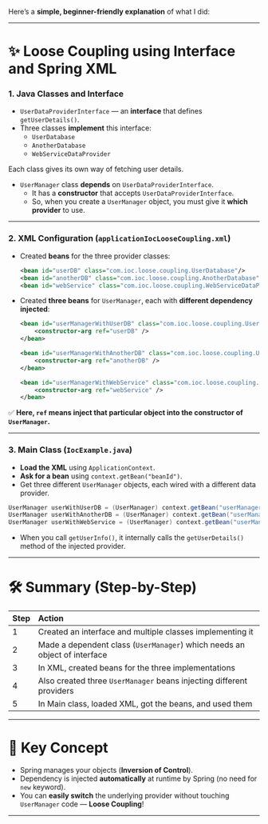 
Here’s a **simple, beginner-friendly explanation** of what I did:

---

# ✨ **Loose Coupling using Interface and Spring XML**

### 1. Java Classes and Interface
- `UserDataProviderInterface` — an **interface** that defines `getUserDetails()`.
- Three classes **implement** this interface:
    - `UserDatabase`
    - `AnotherDatabase`
    - `WebServiceDataProvider`

Each class gives its own way of fetching user details.

- `UserManager` class **depends** on `UserDataProviderInterface`.
    - It has a **constructor** that accepts `UserDataProviderInterface`.
    - So, when you create a `UserManager` object, you must give it **which provider** to use.

---

### 2. XML Configuration (`applicationIocLooseCoupling.xml`)
- Created **beans** for the three provider classes:
  ```xml
  <bean id="userDB" class="com.ioc.loose.coupling.UserDatabase"/>
  <bean id="anotherDB" class="com.ioc.loose.coupling.AnotherDatabase"/>
  <bean id="webService" class="com.ioc.loose.coupling.WebServiceDataProvider"/>
  ```

- Created **three beans** for `UserManager`, each with **different dependency injected**:
  ```xml
  <bean id="userManagerWithUserDB" class="com.ioc.loose.coupling.UserManager">
      <constructor-arg ref="userDB" />
  </bean>

  <bean id="userManagerWithAnotherDB" class="com.ioc.loose.coupling.UserManager">
      <constructor-arg ref="anotherDB" />
  </bean>

  <bean id="userManagerWithWebService" class="com.ioc.loose.coupling.UserManager">
      <constructor-arg ref="webService" />
  </bean>
  ```

✅ **Here, `ref` means inject that particular object into the constructor of `UserManager`.**

---

### 3. Main Class (`IocExample.java`)
- **Load the XML** using `ApplicationContext`.
- **Ask for a bean** using `context.getBean("beanId")`.
- Get three different `UserManager` objects, each wired with a different data provider.

```java
UserManager userWithUserDB = (UserManager) context.getBean("userManagerWithUserDB");
UserManager userWithAnotherDB = (UserManager) context.getBean("userManagerWithAnotherDB");
UserManager userWithWebService = (UserManager) context.getBean("userManagerWithWebService");
```

- When you call `getUserInfo()`, it internally calls the `getUserDetails()` method of the injected provider.

---

# 🛠 **Summary (Step-by-Step)**

| Step | Action |
|:---|:---|
| 1 | Created an interface and multiple classes implementing it |
| 2 | Made a dependent class (`UserManager`) which needs an object of interface |
| 3 | In XML, created beans for the three implementations |
| 4 | Also created three `UserManager` beans injecting different providers |
| 5 | In Main class, loaded XML, got the beans, and used them |

---

# 🌟 **Key Concept**
- Spring manages your objects (**Inversion of Control**).
- Dependency is injected **automatically** at runtime by Spring (no need for `new` keyword).
- You can **easily switch** the underlying provider without touching `UserManager` code — **Loose Coupling**!

---

